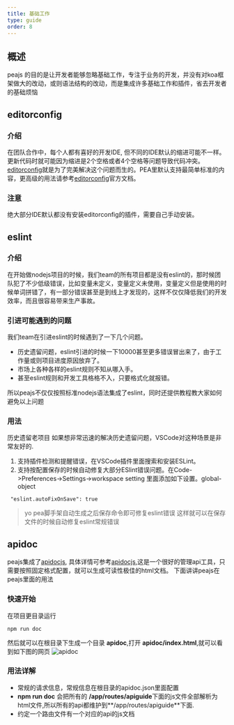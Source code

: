 ```yaml
---
title: 基础工作
type: guide
order: 8
---
```


## 概述
peajs 的目的是让开发者能够忽略基础工作，专注于业务的开发，并没有对koa框架做大的改动，或则语法结构的改动，而是集成许多基础工作和插件，省去开发者的基础烦恼

## editorconfig
### 介绍
在团队合作中，每个人都有喜好的开发IDE, 但不同的IDE默认的缩进可能不一样。更新代码时就可能因为缩进是2个空格或者4个空格等问题导致代码冲突。[editorconfig](http://editorconfig.org)就是为了完美解决这个问题而生的。PEA里默认支持最简单标准的内容，更高级的用法请参考[editorconfig](http://editorconfig.org)官方文档。
### 注意
绝大部分IDE默认都没有安装editorconfig的插件，需要自己手动安装。


## eslint
### 介绍
在开始做nodejs项目的时候，我们team的所有项目都是没有eslint的，那时候团队犯了不少低级错误，比如变量未定义，变量定义未使用，变量定义但是使用的时候单词拼错了，有一部分错误甚至是到线上才发现的，这样不仅仅降低我们的开发效率，而且很容易带来生产事故。

### 引进可能遇到的问题
我们team在引进eslint的时候遇到了一下几个问题。
* 历史遗留问题，eslint引进的时候一下10000甚至更多错误冒出来了，由于工作量或则项目进度原因放弃了。
* 市场上各种各样的eslint规则不知从哪入手。
* 甚至eslint规则和开发工具格格不入，只要格式化就报错。

所以peajs不仅仅按照标准nodejs语法集成了eslint，同时还提供教程教大家如何避免以上问题

### 用法
历史遗留老项目
如果想非常迅速的解决历史遗留问题，VSCode对这种场景是非常友好的.
1. 支持插件检测和提醒错误，在VSCode插件里面搜索和安装ESLint。
2. 支持按配置保存的时候自动修复大部分ESlint错误问题。在Code->Preferences->Settings->workspace setting 里面添加如下设置。global-object
```
 "eslint.autoFixOnSave": true

```
> yo pea脚手架自动生成之后保存命令即可修复eslint错误
这样就可以在保存文件的时候自动修复eslint常规错误



## apidoc
peajs集成了[apidocjs](http://apidocjs.com/), 具体详情可参考[apidocjs](http://apidocjs.com/),这是一个很好的管理api工具，只需要按照固定格式配置，就可以生成可读性极佳的html文档。
下面讲讲peajs在peajs里面的用法

### 快速开始
在项目更目录运行
```
npm run doc

```

然后就可以在根目录下生成一个目录 **apidoc**,打开 **apidoc/index.html**,就可以看到如下图的网页
![apidoc](/images/apidoc.png)

### 用法详解
* 常规的请求信息，常规信息在根目录的apidoc.json里面配置
* **npm run doc** 会把所有的 **/app/routes/apiguide**下面的js文件全部解析为html文件,所以所有的api都维护到**\/app/routes/apiguide**下面.
* 约定一个路由文件有一个对应的api的js文档


